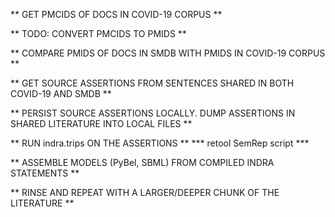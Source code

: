 
** GET PMCIDS OF DOCS IN COVID-19 CORPUS **


** TODO: CONVERT PMCIDS TO PMIDS **

** COMPARE PMIDS OF DOCS IN SMDB WITH PMIDS IN COVID-19 CORPUS **

** GET SOURCE ASSERTIONS FROM SENTENCES SHARED IN BOTH COVID-19 AND SMDB **

** PERSIST SOURCE ASSERTIONS LOCALLY. DUMP ASSERTIONS IN SHARED LITERATURE INTO LOCAL FILES **


** RUN indra.trips ON THE ASSERTIONS **
 *** retool SemRep script ***

** ASSEMBLE MODELS (PyBel, SBML) FROM COMPILED INDRA STATEMENTS **

** RINSE AND REPEAT WITH A LARGER/DEEPER CHUNK OF THE LITERATURE **

